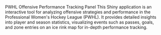 PWHL Offensive Performance Tracking Panel
This Shiny application is an interactive tool for analyzing offensive strategies and performance in the Professional Women's Hockey League (PWHL). It provides detailed insights into player and season statistics, visualizing events such as passes, goals, and zone entries on an ice rink map for in-depth performance tracking.
